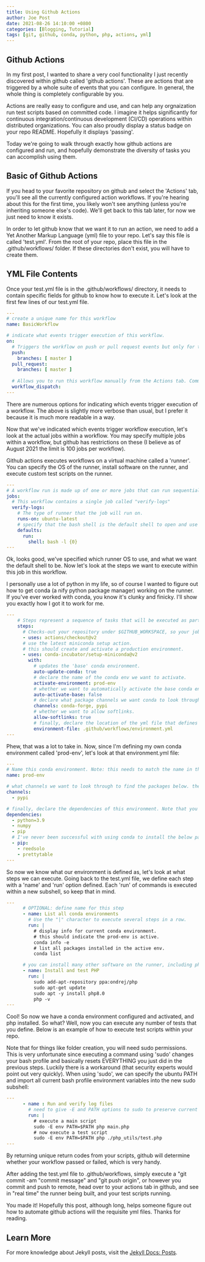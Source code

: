 ```yaml
---
title: Using Github Actions
author: Joe Post
date: 2021-08-26 14:10:00 +0800
categories: [Blogging, Tutorial]
tags: [git, github, conda, python, php, actions, yml]
---
```



## Github Actions

In my first post, I wanted to share a very cool functionality I just recently discovered within github called 'github actions'. These are actions that are triggered by a whole suite of events that you can configure. In general, the whole thing is completely configurable by you. 

Actions are really easy to configure and use, and can help any orgnaization run test scripts based on committed code. I imagine it helps significantly for continuous integration/continuous development (CI/CD) operations within distributed organizations. You can also proudly display a status badge on your repo README. Hopefully it displays 'passing'. 

Today we're going to walk through exactly how github actions are configured and run, and hopefully demonstrate the diversity of tasks you can accomplish using them. 

## Basic of Github Actions

If you head to your favorite repository on github and select the 'Actions' tab, you'll see all the currently configured action workflows. If you're hearing about this for the first time, you likely won't see anything (unless you're inheriting someone else's code). We'll get back to this tab later, for now we just need to know it exists.

In order to let github know that we want it to run an action, we need to add a Yet Another Markup Language (yml) file to your repo. Let's say this file is called 'test.yml'. From the root of your repo, place this file in the .github/workflows/ folder. If these directories don't exist, you will have to create them. 

## YML File Contents

Once your test.yml file is in the .github/workflows/ directory, it needs to contain specific fields for github to know how to execute it. Let's look at the first few lines of our test.yml file.

```yaml
---
# create a unique name for this workflow
name: BasicWorkflow

# indicate what events trigger execution of this workflow.
on:
  # Triggers the workflow on push or pull request events but only for the master branch.
  push:
    branches: [ master ]
  pull_request:
    branches: [ master ]
  
  # Allows you to run this workflow manually from the Actions tab. Comment out to disable.
  workflow_dispatch:
---
```

There are numerous options for indicating which events trigger execution of a workflow. The above is slightly more verbose than usual, but I prefer it because it is much more readable in a way.

Now that we've indicated which events trigger workflow execution, let's look at the actual jobs within a workflow. You may specify multiple jobs within a workflow, but github has restrictions on these (I believe as of August 2021 the limit is 100 jobs per workflow).

Github actions executes workflows on a virtual machine called a 'runner'. You can specify the OS of the runner, install software on the runner, and execute custom test scripts on the runner. 

```yaml
---
# A workflow run is made up of one or more jobs that can run sequentially or in parallel.
jobs:
  # This workflow contains a single job called "verify-logs"
  verify-logs:
    # The type of runner that the job will run on.
    runs-on: ubuntu-latest
    # specify that the bash shell is the default shell to open and use for all "run" commands. Unless specified, the shell used is /bin/sh. I prefer /bin/bash.
    defaults:
      run:
        shell: bash -l {0}
---
```

Ok, looks good, we've specified which runner OS to use, and what we want the default shell to be. Now let's look at the steps we want to execute within this job in this workflow. 

I personally use a lot of python in my life, so of course I wanted to figure out how to get conda (a nify python package manager) working on the runner. If you've ever worked with conda, you know it's clunky and finicky. I'll show you exactly how I got it to work for me. 

```yaml
---
    # Steps represent a sequence of tasks that will be executed as part of the job.
    steps:
      # Checks-out your repository under $GITHUB_WORKSPACE, so your job can access it.
      - uses: actions/checkout@v2
      # use the latest miniconda setup action.
      # this should create and activate a production environment. 
      - uses: conda-incubator/setup-miniconda@v2
        with:
          # updates the 'base' conda environment.
          auto-update-conda: true
          # declare the name of the conda env we want to activate.
          activate-environment: prod-env
          # whether we want to automatically activate the base conda environment. it is generally not advisable to use the base environment. we'll be creating our own environment and activating that, so no need to activate the base env. 
          auto-activate-base: false
          # declare what package channels we want conda to look through for packages.
          channels: conda-forge, pypi
          # whether we want to allow softlinks.
          allow-softlinks: true
          # finally, declare the location of the yml file that defines this conda env.
          environment-file: .github/workflows/environment.yml
---
```

Phew, that was a lot to take in. Now, since I'm defining my own conda environment called 'prod-env', let's look at that environment.yml file:

```yaml
---
# Name this conda environment. Note: this needs to match the name in the test.yml file.
name: prod-env

# what channels we want to look through to find the packages below. these are only searched after conda searches its default channels.
channels:
  - pypi

# finally, declare the dependencies of this environment. Note that you can specify specific version numbers for each package, which is generally advisable. Otherwise, the 'latest' version is pulled.
dependencies:
  - python=3.9
  - numpy
  - pip 
  # I've never been successful with using conda to install the below packages, BUT you can use pip to install these within the prod-env environment.
  - pip:
    - reedsolo
    - prettytable
---
```

So now we know what our environment is defined as, let's look at what steps we can execute. Going back to the test.yml file, we define each step with a 'name' and 'run' option defined. Each 'run' of commands is executed within a new subshell, so keep that in mind. 

```yaml
---
      # OPTIONAL: define name for this step
      - name: List all conda environments 
        # Use the "|" character to execute several steps in a row. 
        run: |
          # display info for current conda environment. 
          # this should indicate the prod-env is active.
          conda info -e
          # list all packages installed in the active env.
          conda list

      # you can install many other software on the runner, including php for example.
      - name: Install and test PHP 
        run: |
          sudo add-apt-repository ppa:ondrej/php
          sudo apt-get update
          sudo apt -y install php8.0
          php -v
---
```

Cool! So now we have a conda environment configured and activated, and php installed. So what? Well, now you can execute any number of tests that you define. Below is an example of how to execute test scripts within your repo. 

Note that for things like folder creation, you will need sudo permissions. This is very unfortunate since executing a command using 'sudo' changes your bash profile and basically resets EVERYTHING you just did in the previous steps. Luckily there is a workaround (that security experts would point out very quickly). When using 'sudo', we can specify the ubuntu PATH and import all current bash profile environment variables into the new sudo subshell:

```yaml
---
      - name : Run and verify log files
        # need to give -E and PATH options to sudo to preserve current env variables. 
        run: |      
          # execute a main script
          sudo -E env PATH=$PATH php main.php
          # now execute a test script
          sudo -E env PATH=$PATH php ./php_utils/test.php
---
```

By returning unique return codes from your scripts, github will determine whether your workflow passed or failed, which is very handy. 

After adding the test.yml file to .github/workflows, simply execute a "git commit -am "commit message" and "git push origin", or however you commit and push to remote, head over to your actions tab in github, and see in "real time" the runner being built, and your test scripts running.

You made it! Hopefully this post, although long, helps someone figure out how to automate github actions will the requisite yml files. Thanks for reading.

## Learn More

For more knowledge about Jekyll posts, visit the [Jekyll Docs: Posts](https://jekyllrb.com/docs/posts/).

